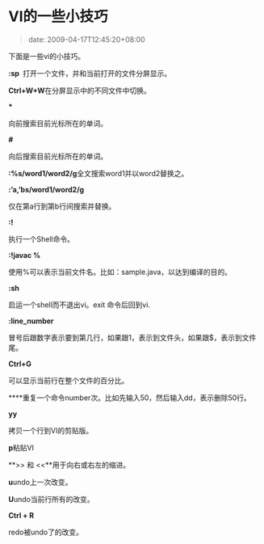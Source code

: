 # VI的一些小技巧
>date: 2009-04-17T12:45:20+08:00


下面是一些vi的小技巧。


**:sp <filename>** 打开一个文件，并和当前打开的文件分屏显示。


**Ctrl+W+W**在分屏显示中的不同文件中切换。


**\***  

向前搜索目前光标所在的单词。


**#**  

向后搜索目前光标所在的单词。


**:%s/word1/word2/g**全文搜索word1并以word2替换之。


**:’a,’bs/word1/word2/g**  

仅在第a行到第b行间搜索并替换。



**:!<command>**  

执行一个Shell命令。


**:!javac %**  

使用%可以表示当前文件名。比如：sample.java，以达到编译的目的。


**:sh**  

启运一个shell而不退出vi。exit 命令后回到vi.


**:line\_number**  

冒号后跟数字表示要到第几行，如果跟1，表示到文件头，如果跟$，表示到文件尾。


**Ctrl+G**  

可以显示当前行在整个文件的百分比。


**<number>**重复一个命令number次。比如先输入50，然后输入dd，表示删除50行。


**yy**  

拷贝一个行到VI的剪贴版。


**p**粘贴VI


**>> 和 <<**用于向右或右左的缩进。


**u**undo上一次改变。


**U**undo当前行所有的改变。


**Ctrl + R**  

redo被undo了的改变。


